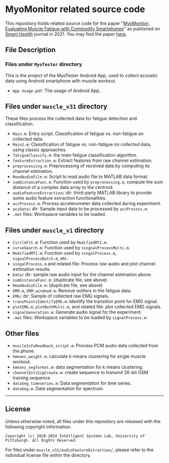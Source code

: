 # MyoMonitor related source code

This repository holds related source code for the paper
"[MyoMonitor: Evaluating Muscle Fatigue with Commodity Smartphones](https://pittisl.github.io/publication/2021-myomonitor/)"
as published on [*Smart Health*](https://www.sciencedirect.com/journal/smart-health)
journal in 2021. You may find the paper [here](https://doi.org/10.1016/j.smhl.2020.100175).

## File Description

### Files under `MyoTester` directory

This is the project of the MyoTester Android App,
used to collect acoustic data using Android smartphone
with muscle workout.

* `App Usage.pdf`: The usage of Android App.

## Files under `muscle_v31` directory

These files process the collected data for fatigue
detection and classification.

* `Main.m`: Entry script. Classification of fatigue vs. non-fatigue on collected data.
* `Main2.m`: Classification of fatigue vs. non-fatigue on collected data, using classic approaches.
* `fatigueClassify.m`: the main fatigue classification algorithm.
* `featureExtraction.m`: Extract features from raw channel estimation.
* `preprocessing.m`: Preprocessing of received data by computing its channel estimation.
* `ReadAudioFile.m`: Script to read audio file to MATLAB data format.
* `sumDistanceFunc.m`: Function used by `preprocessing.m`, compute the sum distance of a complex data array to the centroid.
* `audioFeatureExtraction/` dir: third-party MATLAB library to provide some audio feature extraction functionalities.
* `accProcess.m`: Process accelerometer data collected during experiment.
* `accData/` dir: Sample input data to be processed by `accProcess.m`.
* `.mat` files: Workspace variables to be loaded.

## Files under `muscle_v1` directory

* `CircleFit.m`: Function used by `ModifiedMTI.m`.
* `curveSearch.m`: Function used by `singnalProcessMulti.m`.
* `ModifiedMTI.m`: Function used by `singalProcess.m`, `signalProcessBatch.m`, etc.
* `singalProcess.m` and related file: Process raw audio and plot channel estimation results.
* `Data/` dir: sample raw audio input for the channel estimation above.
* `sumDistanceFunc.m`: (duplicate file, see above)
* `ReadAudioFile.m`: (duplicate file, see above)
* `ORM.m`, `ORM_windowd.m`: Remove outliers in the fatigue data.
* `EMG/` dir: Sample of collected raw EMG signals.
* `transPointsIdentifyEMG.m`: Identify the transition point for EMG signal.
* `plotEMG.m`, `plotBothMulti.m`, and related file: plot collected EMG signals.
* `signalGeneration.m`: Generate audio signal for the experiment.
* `.mat` files: Workspace variables to be loaded by `signalProcess.m`.

## Other files

* `muscleInfoReadback_script.m`: Process PCM audio data collected from the phone.
* `kmeans_weight.m`: calculate k-means clustering for single muscle workout.
* `kmeans_segformat.m`: data segmentation for k means clustering.
* `channelEstiSigCreate.m`: create sequence to transmit 26-bit GSM training sequence.
* `dataSeg_timeseries.m`: Data segmentation for time series.
* `dataSeg.m`: Data segmentation for spectrum.

* * *

## License

Unless otherwise noted, all files under this repository are released with the following copyright information:

```
Copyright (c) 2020-2024 Intelligent Systems Lab, University of Pittsburgh. All Rights Reserved.
```

For files under `muscle_v31/audioFeatureExtraction/`, please refer to the individual license file within the directory.
